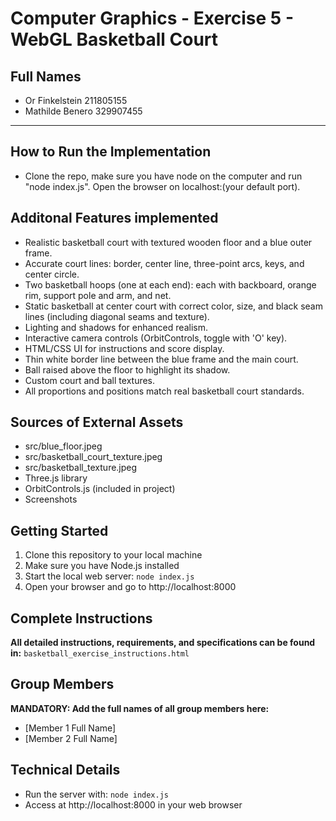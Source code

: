 # Computer Graphics - Exercise 5 - WebGL Basketball Court

## Full Names
- Or Finkelstein 211805155
- Mathilde Benero 329907455

---

## How to Run the Implementation
- Clone the repo, make sure you have node on the computer and run "node index.js". Open the browser on localhost:(your default port).

## Additonal Features implemented
- Realistic basketball court with textured wooden floor and a blue outer frame.
- Accurate court lines: border, center line, three-point arcs, keys, and center circle.
- Two basketball hoops (one at each end): each with backboard, orange rim, support pole and arm, and net.
- Static basketball at center court with correct color, size, and black seam lines (including diagonal seams and texture).
- Lighting and shadows for enhanced realism.
- Interactive camera controls (OrbitControls, toggle with 'O' key).
- HTML/CSS UI for instructions and score display.
- Thin white border line between the blue frame and the main court.
- Ball raised above the floor to highlight its shadow.
- Custom court and ball textures.
- All proportions and positions match real basketball court standards.

## Sources of External Assets
- src/blue_floor.jpeg 
- src/basketball_court_texture.jpeg 
- src/basketball_texture.jpeg
- Three.js library
- OrbitControls.js (included in project)
- Screenshots


## Getting Started
1. Clone this repository to your local machine
2. Make sure you have Node.js installed
3. Start the local web server: `node index.js`
4. Open your browser and go to http://localhost:8000

## Complete Instructions
**All detailed instructions, requirements, and specifications can be found in:**
`basketball_exercise_instructions.html`

## Group Members
**MANDATORY: Add the full names of all group members here:**
- [Member 1 Full Name]
- [Member 2 Full Name]

## Technical Details
- Run the server with: `node index.js`
- Access at http://localhost:8000 in your web browser
